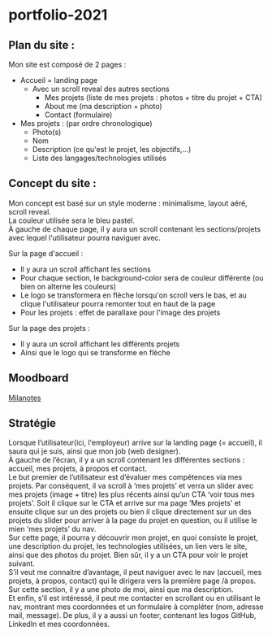 # portfolio-2021


## Plan du site :

Mon site est composé de 2 pages :
- Accueil = landing page 
  - Avec un scroll reveal des autres sections
    - Mes projets (liste de mes projets : photos + titre du projet + CTA)
    - About me (ma description + photo)
    - Contact (formulaire)
- Mes projets : (par ordre chronologique)
  - Photo(s)
  - Nom
  - Description (ce qu'est le projet, les objectifs,...)
  - Liste des langages/technologies utilisés


## Concept du site :

Mon concept est basé sur un style moderne : minimalisme, layout aéré, scroll reveal.\
La couleur utilisée sera le bleu pastel.\
À gauche de chaque page, il y aura un scroll contenant les sections/projets avec lequel l'utilisateur pourra naviguer avec.

Sur la page d'accueil : 
- Il y aura un scroll affichant les sections
- Pour chaque section, le background-color sera de couleur différente (ou bien on alterne les couleurs)
- Le logo se transformera en flèche lorsqu'on scroll vers le bas, et au clique l'utilisateur pourra remonter tout en haut de la page
- Pour les projets : effet de parallaxe pour l'image des projets

Sur la page des projets :
- Il y aura un scroll affichant les différents projets
- Ainsi que le logo qui se transforme en flèche



## Moodboard 
[Milanotes](https://app.milanote.com/1Ld18e1eatdvwF?p=WAG0MrIihV0)


## Stratégie

Lorsque l’utilisateur(ici, l'employeur) arrive sur la landing page (= accueil), il saura qui je suis, ainsi que mon job (web designer).\
À gauche de l’écran, il y a un scroll contenant les différentes sections : accueil, mes projets, à propos et contact.\
Le but premier de l’utilisateur est d’évaluer mes compétences via mes projets. Par conséquent, il va scroll à ‘mes projets’ et verra un slider avec mes projets (image + titre) les plus récents ainsi qu’un CTA ‘voir tous mes projets’. Soit il clique sur le CTA et arrive sur ma page ‘Mes projets’ et ensuite clique sur un des projets ou bien il clique directement sur un des projets du slider pour arriver à la page du projet en question, ou il utilise le mien ‘mes projets’ du nav.\
Sur cette page, il pourra y découvrir mon projet, en quoi consiste le projet, une description du projet, les technologies utilisées, un lien vers le site, ainsi que des photos du projet. Bien sûr, il y a un CTA pour voir le projet suivant.\
S’il veut me connaitre d’avantage, il peut naviguer avec le nav (accueil, mes projets, à propos, contact) qui le dirigera vers la première page /à propos. Sur cette section, il y a une photo de moi, ainsi que ma description.\
Et enfin, s’il est intéressé, il peut me contacter en scrollant ou en utilisant le nav, montrant mes coordonnées et un formulaire à compléter (nom, adresse mail, message). De plus, il y a aussi un footer, contenant les logos GitHub, LinkedIn et mes coordonnées.

